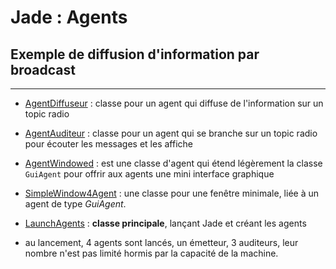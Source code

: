 # Jade : Agents 

## Exemple de diffusion d'information par broadcast

---

- [AgentDiffuseur](https://github.com/EmmanuelADAM/jade/blob/master/radio/agents/AgentDiffuseur.java) : classe pour un agent qui diffuse de l'information sur un topic radio
- [AgentAuditeur](https://github.com/EmmanuelADAM/jade/blob/master/radio/agents/AgentAuditeur.java) : classe pour un agent qui se branche sur un topic radio pour écouter les messages et les affiche
- [AgentWindowed](https://github.com/EmmanuelADAM/jade/blob/master/radio/agents/AgentWindowed.java) : est une classe d'agent qui étend légèrement la classe `GuiAgent` pour offrir aux agents une mini interface graphique
- [SimpleWindow4Agent](https://github.com/EmmanuelADAM/jade/blob/master/radio/gui/SimpleWindow4Agent.java) : une classe pour une fenêtre minimale, liée à un agent de type *GuiAgent*. 
- [LaunchAgents](https://github.com/EmmanuelADAM/jade/blob/master/HelloWorld/launch/LaunchAgents.java) : **classe principale**, lançant Jade et créant les agents

- au lancement, 4 agents sont lancés, un émetteur, 3 auditeurs, leur nombre n'est pas limité hormis par la capacité de la machine.
